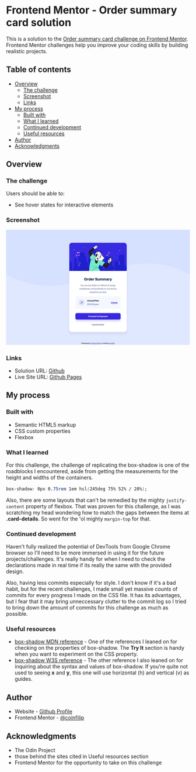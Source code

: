 # Frontend Mentor - Order summary card solution

This is a solution to the [Order summary card challenge on Frontend Mentor](https://www.frontendmentor.io/challenges/order-summary-component-QlPmajDUj). Frontend Mentor challenges help you improve your coding skills by building realistic projects. 

## Table of contents

- [Overview](#overview)
  - [The challenge](#the-challenge)
  - [Screenshot](#screenshot)
  - [Links](#links)
- [My process](#my-process)
  - [Built with](#built-with)
  - [What I learned](#what-i-learned)
  - [Continued development](#continued-development)
  - [Useful resources](#useful-resources)
- [Author](#author)
- [Acknowledgments](#acknowledgments)

## Overview

### The challenge

Users should be able to:

- See hover states for interactive elements

### Screenshot

![](./Screenshot.png)

### Links

- Solution URL: [Github](https://github.com/coinfilip/frontend-mentor/tree/main/order-summary-component-main)
- Live Site URL: [Github Pages](https://coinfilip.github.io/frontend-mentor/order-summary-component-main/)

## My process

### Built with

- Semantic HTML5 markup
- CSS custom properties
- Flexbox

### What I learned

For this challenge, the challenge of replicating the box-shadow is one of the roadblocks I encountered, aside from getting the measurements for the height and widths of the containers.

```css
box-shadow: 0px 0.75rem 1em hsl(245deg 75% 52% / 20%);
```

Also, there are some layouts that can't be remedied by the mighty ```justify-content``` property of flexbox. That was proven for this challenge, as I was scratching my head wondering how to match the gaps between the items at **.card-details**. So went for the 'ol mighty ```margin-top``` for that.

### Continued development

Haven't fully realized the potential of DevTools from Google Chrome browser so I'll need to be more immersed in using it for the future projects/challenges. It's really handy for when I need to check the declarations made in real time if its really the same with the provided design.

Also, having less commits especially for style. I don't know if it's a bad habit, but for the recent challenges, I made small yet massive counts of commits for every progress I made on the CSS file. It has its advantages, but I fear that it may bring unneccessary clutter to the commit log so I tried to bring down the amount of commits for this challenge as much as possible. 

### Useful resources

- [box-shadow MDN reference](https://developer.mozilla.org/en-US/docs/Web/CSS/box-shadow#try_it) - One of the references I leaned on for checking on the properties of box-shadow. The **Try It** section is handy when you want to experiment on the CSS property.
- [box-shadow W3S reference](https://www.w3schools.com/cssref/css3_pr_box-shadow.php) - The other reference I also leaned on for inquiring about the syntax and values of box-shadow. If you're quite not used to seeing **x** and **y**, this one will use horizontal (h) and vertical (v) as guides.

## Author

- Website - [Github Profile](https://github.com/coinfilip)
- Frontend Mentor - [@coinfilip](https://www.frontendmentor.io/profile/coinfilip)

## Acknowledgments

- The Odin Project
- those behind the sites cited in Useful resources section 
- Frontend Mentor for the opportunity to take on this challenge